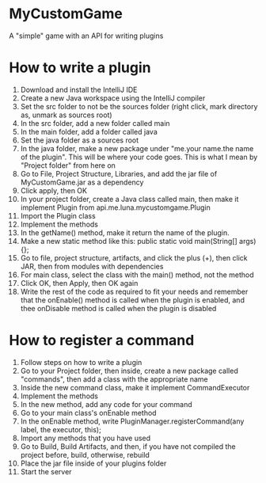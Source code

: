 # MyCustomGame
A "simple" game with an API for writing plugins

# How to write a plugin
1. Download and install the IntelliJ IDE
2. Create a new Java workspace using the IntelliJ compiler
3. Set the src folder to not be the sources folder (right click, mark directory as, unmark as sources root)
4. In the src folder, add a new folder called main
5. In the main folder, add a folder called java
6. Set the java folder as a sources root
7. In the java folder, make a new package under "me.your name.the name of the plugin". This will be where your code goes. This is what I mean by "Project folder" from here on
8. Go to File, Project Structure, Libraries, and add the jar file of MyCustomGame.jar as a dependency
9. Click apply, then OK
10. In your project folder, create a Java class called main, then make it implement Plugin from api.me.luna.mycustomgame.Plugin
11. Import the Plugin class
12. Implement the methods
13. In the getName() method, make it return the name of the plugin.
14. Make a new static method like this: public static void main(String[] args) {};
15. Go to file, project structure, artifacts, and click the plus (+), then click JAR, then from modules with dependencies
16. For main class, select the class with the main() method, not the method
17. Click OK, then Apply, then OK again
18. Write the rest of the code as required to fit your needs and remember that the onEnable() method is called when the plugin is enabled, and thee onDisable method is called when the plugin is disabled

# How to register a command
1. Follow steps on how to write a plugin
2. Go to your Project folder, then inside, create a new package called "commands", then add a class with the appropriate name
3. Inside the new command class, make it implement CommandExecutor
4. Implement the methods
5. In the new method, add any code for your command
6. Go to your main class's onEnable method
7. In the onEnable method, write PluginManager.registerCommand(any label, the executor, this);
8. Import any methods that you have used
9. Go to Build, Build Artifacts, and then, if you have not compiled the project before, build, otherwise, rebuild
10. Place the jar file inside of your plugins folder
11. Start the server
